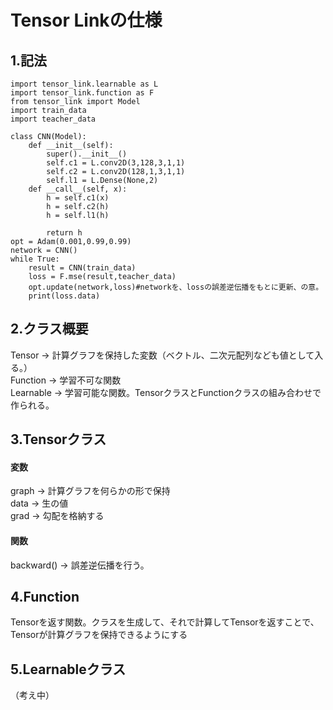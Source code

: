 # Tensor Linkの仕様
## 1.記法
	import tensor_link.learnable as L
	import tensor_link.function as F
	from tensor_link import Model
	import train_data
	import teacher_data

	class CNN(Model):
		def __init__(self):
			super().__init__()
			self.c1 = L.conv2D(3,128,3,1,1)
			self.c2 = L.conv2D(128,1,3,1,1)
			self.l1 = L.Dense(None,2)
		def __call__(self, x):
			h = self.c1(x)
			h = self.c2(h)
			h = self.l1(h)

			return h
	opt = Adam(0.001,0.99,0.99)
	network = CNN()
	while True:
		result = CNN(train_data)
		loss = F.mse(result,teacher_data)
		opt.update(network,loss)#networkを、lossの誤差逆伝播をもとに更新、の意。
		print(loss.data)

## 2.クラス概要
Tensor → 計算グラフを保持した変数（ベクトル、二次元配列なども値として入る。）  
Function → 学習不可な関数  
Learnable → 学習可能な関数。TensorクラスとFunctionクラスの組み合わせで作られる。  

## 3.Tensorクラス
#### 変数
graph → 計算グラフを何らかの形で保持  
data → 生の値  
grad → 勾配を格納する  
#### 関数
backward() → 誤差逆伝播を行う。  
## 4.Function
Tensorを返す関数。クラスを生成して、それで計算してTensorを返すことで、Tensorが計算グラフを保持できるようにする
## 5.Learnableクラス
（考え中）
